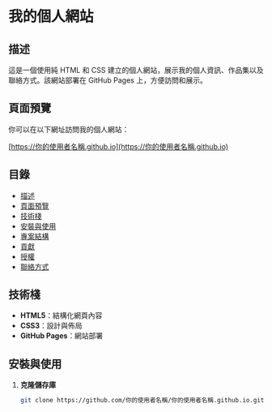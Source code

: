 # 我的個人網站

## 描述

這是一個使用純 HTML 和 CSS 建立的個人網站，展示我的個人資訊、作品集以及聯絡方式。該網站部署在 GitHub Pages 上，方便訪問和展示。

## 頁面預覽

你可以在以下網址訪問我的個人網站：

[https://你的使用者名稱.github.io](https://你的使用者名稱.github.io)

## 目錄

- [描述](#描述)
- [頁面預覽](#頁面預覽)
- [技術棧](#技術棧)
- [安裝與使用](#安裝與使用)
- [專案結構](#專案結構)
- [貢獻](#貢獻)
- [授權](#授權)
- [聯絡方式](#聯絡方式)

## 技術棧

- **HTML5**：結構化網頁內容
- **CSS3**：設計與佈局
- **GitHub Pages**：網站部署

## 安裝與使用

1. **克隆儲存庫**

   ```bash
   git clone https://github.com/你的使用者名稱/你的使用者名稱.github.io.git
